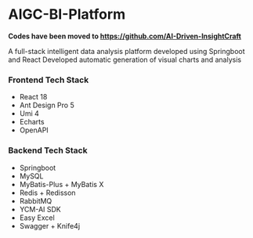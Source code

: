 # AIGC-BI-Platform

**Codes have been moved to https://github.com/AI-Driven-InsightCraft**

A full-stack intelligent data analysis platform developed using Springboot and React
Developed automatic generation of visual charts and analysis

### Frontend Tech Stack
* React 18
* Ant Design Pro 5
* Umi 4
* Echarts
* OpenAPI

### Backend Tech Stack
* Springboot
* MySQL
* MyBatis-Plus + MyBatis X
* Redis + Redisson
* RabbitMQ
* YCM-AI SDK
* Easy Excel
* Swagger + Knife4j

